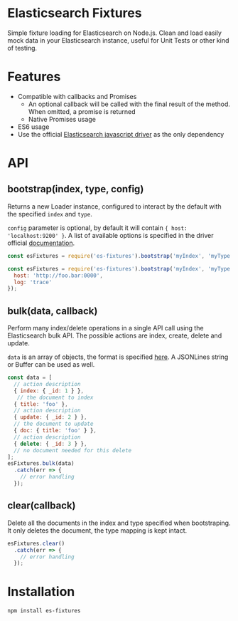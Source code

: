 # Elasticsearch Fixtures

Simple fixture loading for Elasticsearch on Node.js. Clean and load easily mock data in your Elasticsearch instance, useful for Unit Tests or other kind of testing.

# Features

- Compatible with callbacks and Promises
  - An optional callback will be called with the final result of the method. When omitted, a promise is returned
  - Native Promises usage
- ES6 usage
- Use the official [Elasticsearch javascript driver](https://github.com/elastic/elasticsearch-js) as the only dependency

# API

## bootstrap(index, type, config)

Returns a new Loader instance, configured to interact by the default with the specified `index` and `type`.

`config` parameter is optional, by default it will contain `{ host: 'localhost:9200' }`.
A list of available options is specified in the driver official [documentation](https://www.elastic.co/guide/en/elasticsearch/client/javascript-api/current/configuration.html).


```js
const esFixtures = require('es-fixtures').bootstrap('myIndex', 'myType');
```
```js
const esFixtures = require('es-fixtures').bootstrap('myIndex', 'myType', {
  host: 'http://foo.bar:0000',
  log: 'trace'
});
```

## bulk(data, callback)

Perform many index/delete operations in a single API call using the Elasticsearch bulk API. The possible actions are index, create, delete and update.

`data` is an array of objects, the format is specified [here](https://www.elastic.co/guide/en/elasticsearch/reference/current/docs-bulk.html). A JSONLines string or Buffer can be used as well.

```js
const data = [
  // action description
  { index: { _id: 1 } },
   // the document to index
  { title: 'foo' },
  // action description
  { update: { _id: 2 } },
  // the document to update
  { doc: { title: 'foo' } },
  // action description
  { delete: { _id: 3 } },
  // no document needed for this delete
];
esFixtures.bulk(data)
  .catch(err => {
    // error handling
  });
```

## clear(callback)

Delete all the documents in the index and type specified when bootstraping. It only deletes the document, the type mapping is kept intact.

```js
esFixtures.clear()
  .catch(err => {
    // error handling
  });
```

# Installation

```
npm install es-fixtures
```